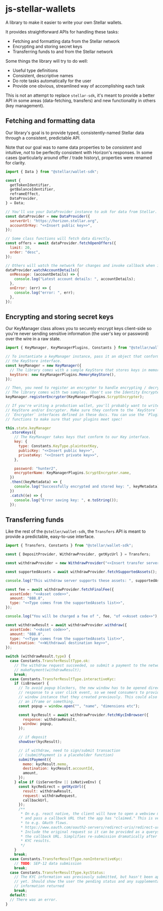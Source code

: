 # js-stellar-wallets

A library to make it easier to write your own Stellar wallets.

It provides straightforward APIs for handling these tasks:

- Fetching and formatting data from the Stellar network
- Encrypting and storing secret keys
- Transferring funds to and from the Stellar network

Some things the library will try to do well:

- Useful type definitions
- Consistent, descriptive names
- Do rote tasks automatically for the user
- Provide one obvious, streamlined way of accomplishing each task

This is not an attempt to replace `stellar-sdk`, it's meant to provide a better
API in some areas (data-fetching, transfers) and new functionality in others
(key management).

## Fetching and formatting data

Our library's goal is to provide typed, consistently-named Stellar data through
a consistent, predictable API.

Note that our goal was to name data properties to be _consistent_ and intuitive,
_not_ to be perfectly consistent with Horizon's responses. In some cases
(particularly around offer / trade history), properties were renamed for
clarity.

```js
import { Data } from "@stellar/wallet-sdk";

const {
  getTokenIdentifier,
  getBalanceIdentifier,
  reframeEffect,
  DataProvider,
} = Data;

// You'll use your DataProvider instance to ask for data from Stellar.
const dataProvider = new DataProvider({
  serverUrl: "https://horizon.stellar.org",
  accountOrKey: "<<Insert public key>>",
});

// Some class functions will fetch data directly.
const offers = await dataProvider.fetchOpenOffers({
  limit: 20,
  order: "desc",
});

// Others will watch the network for changes and invoke callback when it happens.
dataProvider.watchAccountDetails({
  onMessage: (accountDetails) => {
    console.log("Latest account details: ", accountDetails);
  },
  onError: (err) => {
    console.log("error: ", err);
  },
});
```

## Encrypting and storing secret keys

Our KeyManager class allows you to securely encrypt keys client-side so you're
never sending sensitive information (the user's key or password) over the wire
in a raw state.

```js
import { KeyManager, KeyManagerPlugins, Constants } from "@stellar/wallet-sdk";

// To instantiate a keyManager instance, pass it an object that conforms to
// the KeyStore interface.
const keyManager = new KeyManager({
  // The library comes with a sample KeyStore that stores keys in memory.
  keyStore: new KeyManagerPlugins.MemoryKeyStore(),
});

// Then, you need to register an encrypter to handle encrypting / decrypting keys.
// The library comes with two samples. (Don't use the Identity Encrypter in prod!)
keyManager.registerEncrypter(KeyManagerPlugins.ScryptEncrypter);

// If you're writing a production wallet, you'll probably want to write your own
// KeyStore and/or Encrypter. Make sure they conform to the `KeyStore` and
// `Encrypter` interfaces defined in these docs. You can use the `PluginTesting`
// functions to make sure that your plugins meet spec!

this.state.keyManager
  .storeKeys({
    // The KeyManager takes keys that conform to our Key interface.
    key: {
      type: Constants.KeyType.plaintextKey,
      publicKey: "<<Insert public key>>",
      privateKey: "<<Insert private key>>",
    },

    password: "hunter2",
    encrypterName: KeyManagerPlugins.ScryptEncrypter.name,
  })
  .then((keyMetadata) => {
    console.log("Successfully encrypted and stored key: ", keyMetadata);
  })
  .catch((e) => {
    console.log("Error saving key: ", e.toString());
  });
```

## Transferring funds

Like the rest of the `@steller/wallet-sdk`, the `Transfers` API is meant to
provide a predictable, easy-to-use interface.

```js
import { Transfers, Constants } from "@stellar/wallet-sdk";

const { DepositProvider, WithdrawProvider, getKycUrl } = Transfers;

const withdrawProvider = new WithdrawProvider("<<Insert transfer server URL>>");

const supportedAssets = await withdrawProvider.fetchSupportedAssets();

console.log("This withdraw server supports these assets: ", supportedAssets);

const fee = await withdrawProvider.fetchFinalFee({
  assetCode: "<<Asset code>>",
  amount: "888.8",
  type: "<<Type comes from the supportedAssets list>>",
});

console.log("You will be charged a fee of ", fee, "of <<Asset code>>");

const withdrawResult = await withdrawProvider.withdraw({
  assetCode: "<<Asset code>>",
  amount: "888.8",
  type: "<<Type comes from the supportedAssets list>>",
  destination: "<<Withdrawal destination key>>",
});

switch (withdrawResult.type) {
  case Constants.TransferResultType.ok:
    // The withdraw request succeeded, so submit a payment to the network.
    // makePayment(withdrawResult);
    break;
  case Constants.TransferResultType.interactiveKyc:
    if (isBrowser) {
      // To avoid popup blockers, the new window has to be opened directly in
      // response to a user click event, so we need consumers to provide us a
      // window instance that they created previously. This could also be done in
      // an iframe or something.
      const popup = window.open("", "name", "dimensions etc");

      const kycResult = await withdrawProvider.fetchKycInBrowser({
        response: withdrawResult,
        window: popup,
      });

      // if deposit
      showUser(kycResult);

      // if withdraw, need to sign/submit transaction
      // (submitPayment is a placeholder function)
      submitPayment({
        memo: kycResult.memo,
        destination: kycResult.accountId,
        amount,
      });
    } else if (isServerEnv || isNativeEnv) {
      const kycRedirect = getKycUrl({
        result: withdrawResult,
        request: withdrawRequest,
        callbackUrl,
      });
      /**
       * On e.g. react native, the client will have to open a webview manually
       * and pass a callback URL that the app has "claimed." This is very similar
       * to e.g. OAuth flows.
       * https://www.oauth.com/oauth2-servers/redirect-uris/redirect-uris-native-apps/
       * Include the original request so it can be provided as a querystring to
       * the callback URL. Simplifies re-submission dramatically after receiving
       * KYC results.
       */
    }
    break;
  case Constants.TransferResultType.nonInteractiveKyc:
    // TODO: SEP-12 data submission
    break;
  case Constants.TransferResultType.kycStatus:
    // The KYC information was previously submitted, but hasn't been approved
    // yet. Should show the user the pending status and any supplemental
    // information returned
    break;
  default:
  // There was an error.
}
```
